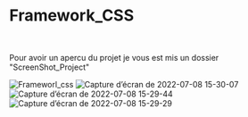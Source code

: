 # Framework_CSS <br/>
<br/>

Pour avoir un apercu du projet je vous est mis un dossier "ScreenShot_Project" 

![Frameworl_css](https://user-images.githubusercontent.com/93912299/178002844-b9da6c57-616e-43ad-b2fe-6999fee129c0.png)
![Capture d’écran de 2022-07-08 15-30-07](https://user-images.githubusercontent.com/93912299/178002842-4f5f57e5-774f-419a-8707-c8eb5f322955.png)
![Capture d’écran de 2022-07-08 15-29-44](https://user-images.githubusercontent.com/93912299/178002840-596ae41d-a9c8-45fc-b3d8-a7dbc28ff9f5.png)
![Capture d’écran de 2022-07-08 15-29-29](https://user-images.githubusercontent.com/93912299/178002837-f8260d93-37a1-4b65-8f42-d96ab3a86ff3.png)

